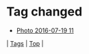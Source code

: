 <!--
title: Tag changed
date: 2020-06-28T15:26:58.736Z
tags:
-->
# Tag changed

 * [Photo 2016-07-19 11](147641354309.md)

| [Tags](tags.md) | [Top](index.md) |
